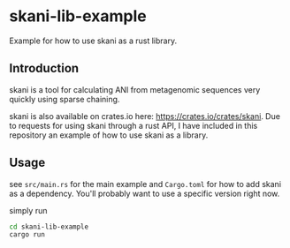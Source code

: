 # skani-lib-example
Example for how to use skani as a rust library. 

## Introduction

skani is a tool for calculating ANI from metagenomic sequences very quickly using sparse chaining. 

skani is also available on crates.io here: https://crates.io/crates/skani. Due to requests for using skani through a rust API, I have included
in this repository an example of how to use skani as a library. 

## Usage

see `src/main.rs` for the main example and `Cargo.toml` for how to add skani as a dependency. You'll probably want to use a specific version right now.

simply run 
```sh
cd skani-lib-example
cargo run
```
